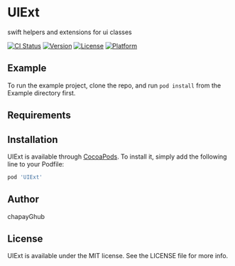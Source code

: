 # UIExt

swift helpers and extensions for ui classes

[![CI Status](http://img.shields.io/travis/chapayGhub/UIExt.svg?style=flat)](https://travis-ci.org/chapayGhub/UIExt)
[![Version](https://img.shields.io/cocoapods/v/UIExt.svg?style=flat)](http://cocoapods.org/pods/UIExt)
[![License](https://img.shields.io/cocoapods/l/UIExt.svg?style=flat)](http://cocoapods.org/pods/UIExt)
[![Platform](https://img.shields.io/cocoapods/p/UIExt.svg?style=flat)](http://cocoapods.org/pods/UIExt)

## Example

To run the example project, clone the repo, and run `pod install` from the Example directory first.

## Requirements

## Installation

UIExt is available through [CocoaPods](http://cocoapods.org). To install
it, simply add the following line to your Podfile:

```ruby
pod 'UIExt'
```

## Author

chapayGhub

## License

UIExt is available under the MIT license. See the LICENSE file for more info.
